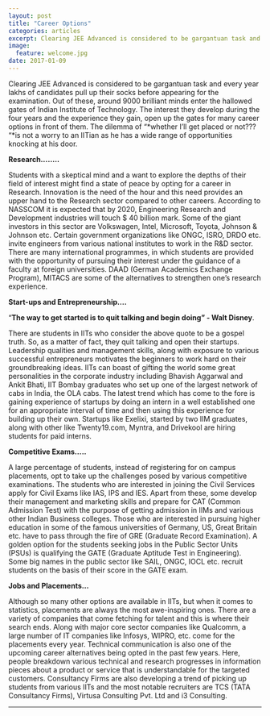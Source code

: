 ```yaml
---
layout: post
title: "Career Options"
categories: articles
excerpt: Clearing JEE Advanced is considered to be gargantuan task and every year lakhs of candidates pull up their socks before appearing for the examination.
image: 
  feature: welcome.jpg
date: 2017-01-09
---
```



Clearing JEE Advanced is considered to be gargantuan task and every year
lakhs of candidates pull up their socks before appearing for the
examination. Out of these, around 9000 brilliant minds enter the
hallowed gates of Indian Institute of Technology. The interest they
develop during the four years and the experience they gain, open up the
gates for many career options in front of them. The dilemma of “*whether
I’ll get placed or not??? “*is not a worry to an IITian as he has a wide
range of opportunities knocking at his door.

**Research……..**

Students with a skeptical mind and a want to explore the depths of their
field of interest might find a state of peace by opting for a career in
Research. Innovation is the need of the hour and this need provides an
upper hand to the Research sector compared to other careers. According
to NASSCOM it is expected that by 2020, Engineering Research and
Development industries will touch \$ 40 billion mark. Some of the giant
investors in this sector are Volkswagen, Intel, Microsoft, Toyota,
Johnson & Johnson etc. Certain government organizations like ONGC, ISRO,
DRDO etc. invite engineers from various national institutes to work in
the R&D sector. There are many international programmes, in which
students are provided with the opportunity of pursuing their interest
under the guidance of a faculty at foreign universities. DAAD (German
Academics Exchange Program), MITACS are some of the alternatives to
strengthen one’s research experience.

**Start-ups and Entrepreneurship….**

“**The way to get started is to quit talking and begin doing” - Walt Disney**.

There are students in IITs who consider the above quote to be a gospel
truth. So, as a matter of fact, they quit talking and open their
startups. Leadership qualities and management skills, along with
exposure to various successful entrepreneurs motivates the beginners to
work hard on their groundbreaking ideas. IITs can boast of gifting the
world some great personalities in the corporate industry including
Bhavish Aggarwal and Ankit Bhati, IIT Bombay graduates who set up one of
the largest network of cabs in India, the OLA cabs. The latest trend
which has come to the fore is gaining experience of startups by doing an
intern in a well established one for an appropriate interval of time and
then using this experience for building up their own. Startups like
Exelixi, started by two IIM graduates, along with other like
Twenty19.com, Myntra, and Drivekool are hiring students for paid
interns.

**Competitive Exams…..**

A large percentage of students, instead of registering for on campus
placements, opt to take up the challenges posed by various competitive
examinations. The students who are interested in joining the Civil
Services apply for Civil Exams like IAS, IPS and IES. Apart from these,
some develop their management and marketing skills and prepare for CAT
(Common Admission Test) with the purpose of getting admission in IIMs
and various other Indian Business colleges. Those who are interested in
pursuing higher education in some of the famous universities of Germany,
US, Great Britain etc. have to pass through the fire of GRE (Graduate
Record Examination). A golden option for the students seeking jobs in
the Public Sector Units (PSUs) is qualifying the GATE (Graduate Aptitude
Test in Engineering). Some big names in the public sector like SAIL,
ONGC, IOCL etc. recruit students on the basis of their score in the GATE
exam.

**Jobs and Placements…**

Although so many other options are available in IITs, but when it comes
to statistics, placements are always the most awe-inspiring ones. There
are a variety of companies that come fetching for talent and this is
where their search ends. Along with major core sector companies like
Qualcomm, a large number of IT companies like Infosys, WIPRO, etc. come
for the placements every year. Technical communication is also one of
the upcoming career alternatives being opted in the past few years.
Here, people breakdown various technical and research progresses in
information pieces about a product or service that is understandable for
the targeted customers. Consultancy Firms are also developing a trend of
picking up students from various IITs and the most notable recruiters
are TCS (TATA Consultancy Firms), Virtusa Consulting Pvt. Ltd and i3
Consulting.

------------------------------------------------------------------------------------------------------------
